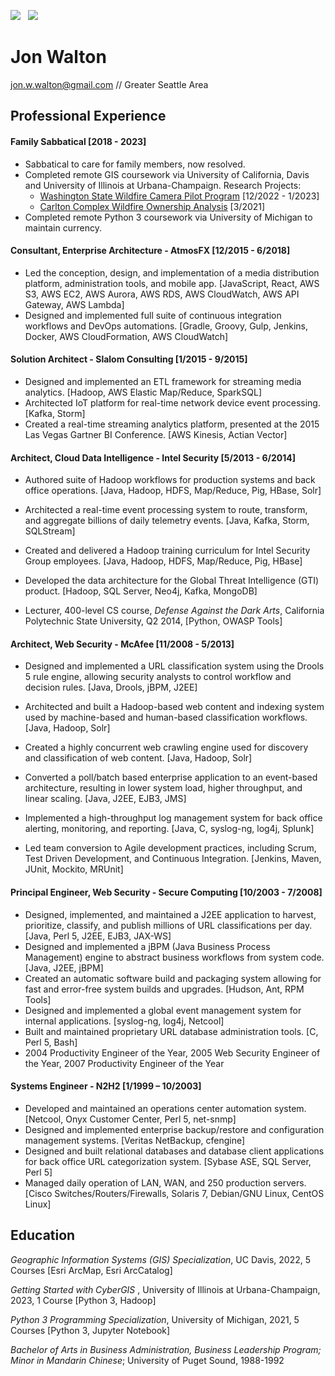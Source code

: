 [![](https://img.shields.io/badge/PDF-Download-1abc9c?style=for-the-badge)](https://github.com/waltonjw/resume/releases/latest/download/jon_walton_resume.pdf) &nbsp; [![](https://img.shields.io/badge/jon%20walton-2867B2?style=for-the-badge&logo=linkedin&logoColor=white)](https://www.linkedin.com/in/jonww/) 


# Jon Walton

[jon.w.walton@gmail.com](mailto:jon.w.walton@gmail.com) // Greater Seattle Area

## Professional Experience

#### Family Sabbatical [2018 - 2023]

- Sabbatical to care for family members, now resolved.
- Completed remote GIS coursework via University of California, Davis and University of Illinois at Urbana-Champaign.  Research Projects:
  - [Washington State Wildfire Camera Pilot Program](https://waltonjw.github.io/wildfire-camera-pilot) [12/2022 - 1/2023]
  - [Carlton Complex Wildfire Ownership Analysis](https://waltonjw.github.io/carlton-fire-ownership) [3/2021]
- Completed remote Python 3 coursework via University of Michigan to maintain currency.

#### Consultant, Enterprise Architecture - AtmosFX  [12/2015 - 6/2018]

- Led the conception, design, and implementation of a media distribution platform, administration tools, and mobile app.  [JavaScript, React, AWS S3, AWS EC2, AWS Aurora, AWS RDS, AWS CloudWatch, AWS API Gateway, AWS Lambda]
- Designed and implemented full suite of continuous integration workflows and DevOps automations. [Gradle, Groovy, Gulp, Jenkins, Docker, AWS CloudFormation, AWS CloudWatch]

#### Solution Architect - Slalom Consulting [1/2015 - 9/2015]

- Designed and implemented an ETL framework for streaming media analytics. [Hadoop, AWS Elastic Map/Reduce, SparkSQL]
- Architected IoT platform for real-time network device event processing. [Kafka, Storm]
- Created a real-time streaming analytics platform, presented at the 2015 Las Vegas Gartner BI Conference. [AWS Kinesis, Actian Vector]

#### Architect, Cloud Data Intelligence - Intel Security [5/2013 - 6/2014]

- Authored suite of Hadoop workflows for production systems and back office operations. [Java, Hadoop, HDFS, Map/Reduce, Pig, HBase, Solr]

- Architected a real-time event processing system to route, transform, and aggregate billions of daily telemetry events. [Java, Kafka, Storm, SQLStream]
- Created and delivered a Hadoop training curriculum for Intel Security Group employees. [Java, Hadoop, HDFS, Map/Reduce, Pig, HBase]
- Developed the data architecture for the Global Threat Intelligence (GTI) product. [Hadoop, SQL Server, Neo4j, Kafka, MongoDB]
- Lecturer, 400-level CS course, *Defense Against the Dark Arts*, California Polytechnic State University, Q2 2014, [Python, OWASP Tools]

#### Architect, Web Security - McAfee [11/2008 - 5/2013]

- Designed and implemented a URL classification system using the Drools 5 rule engine, allowing security analysts to control workflow and decision rules. [Java, Drools, jBPM, J2EE]

- Architected and built a Hadoop-based web content and indexing system used by machine-based and human-based classification workflows. [Java, Hadoop, Solr]

- Created a highly concurrent web crawling engine used for discovery and classification of web content. [Java, Hadoop, Solr]

- Converted a poll/batch based enterprise application to an event-based architecture, resulting in lower system load, higher throughput, and linear scaling. [Java, J2EE, EJB3, JMS]

- Implemented a high-throughput log management system for back office alerting, monitoring, and reporting. [Java, C, syslog-ng, log4j, Splunk]

- Led team conversion to Agile development practices, including Scrum, Test Driven Development, and Continuous Integration. [Jenkins, Maven, JUnit, Mockito, MRUnit]

#### Principal Engineer, Web Security - Secure Computing [10/2003 - 7/2008]

- Designed, implemented, and maintained a J2EE application to harvest, prioritize, classify, and publish millions of URL classifications per day. [Java, Perl 5, J2EE, EJB3, JAX-WS]
- Designed and implemented a jBPM (Java Business Process Management) engine to abstract business workflows from system code. [Java, J2EE, jBPM]
- Created an automatic software build and packaging system allowing for fast and error-free system builds and upgrades. [Hudson, Ant, RPM Tools]
- Designed and implemented a global event management system for internal applications. [syslog-ng, log4j, Netcool]
- Built and maintained proprietary URL database administration tools. [C, Perl 5, Bash]
- 2004 Productivity Engineer of the Year, 2005 Web Security Engineer of the Year, 2007 Productivity Engineer of the Year

#### Systems Engineer - N2H2 [1/1999 – 10/2003]

- Developed and maintained an operations center automation system. [Netcool, Onyx Customer Center, Perl 5, net-snmp]
- Designed and implemented enterprise backup/restore and configuration management systems. [Veritas NetBackup, cfengine]
- Designed and built relational databases and database client applications for back office URL categorization system. [Sybase ASE, SQL Server, Perl 5]
- Managed daily operation of LAN, WAN, and 250 production servers. [Cisco Switches/Routers/Firewalls, Solaris 7, Debian/GNU Linux, CentOS Linux]

## Education

*Geographic Information Systems (GIS) Specialization*, UC Davis, 2022, 5 Courses [Esri ArcMap, Esri ArcCatalog]

*Getting Started with CyberGIS* , University of Illinois at Urbana-Champaign, 2023, 1 Course [Python 3, Hadoop]

*Python 3 Programming Specialization*, University of Michigan, 2021, 5 Courses [Python 3, Jupyter Notebook]

*Bachelor of Arts in Business Administration, Business Leadership Program; Minor in Mandarin Chinese*; University of Puget Sound, 1988-1992
